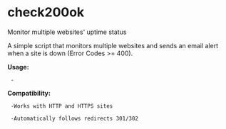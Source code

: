 # check200ok
Monitor multiple websites' uptime status

A simple script that monitors multiple websites and sends an email alert when a site is down (Error Codes >= 400).


<b>Usage:</b>

     -


<b>Compatibility:</b>

     -Works with HTTP and HTTPS sites

     -Automatically follows redirects 301/302
